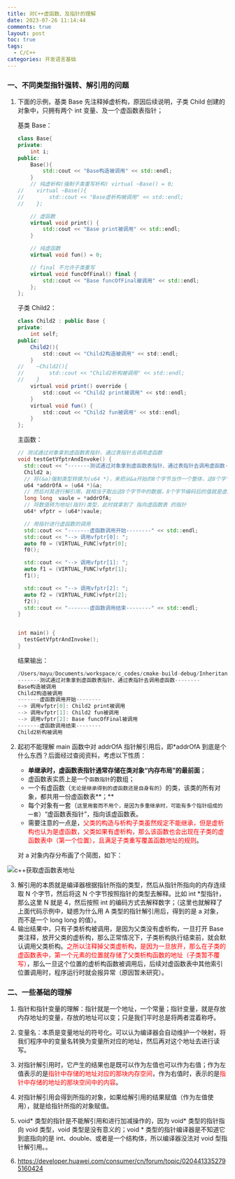 ```yaml
---
title: 对C++虚函数、及指针的理解
date: 2023-07-26 11:14:44
comments: true
layout: post
toc: true
tags:
  - C/C++
categories: 开发语言基础
---
```


### 一、不同类型指针强转、解引用的问题

1. 下面的示例，基类 Base 先注释掉虚析构，原因后续说明，子类 Child 创建的对象中，只拥有两个 int 变量、及一个虚函数表指针；

   基类 Base：

   ```c++
   class Base{
   private:
       int i;
   public:
       Base(){
           std::cout << "Base构造被调用" << std::endl;
       }
       // 纯虚析构(强制子类重写析构) virtual ~Base() = 0;
   //    virtual ~Base(){
   //        std::cout << "Base虚析构被调用" << std::endl;
   //    };

       // 虚函数
       virtual void print() {
           std::cout << "Base print被调用" << std::endl;
       }

       // 纯虚函数
       virtual void fun() = 0;

       // final 不允许子类重写
       virtual void funcOfFinal() final {
           std::cout << "Base funcOfFinal被调用" << std::endl;
       };
   };
   ```

   子类 Child2：

   ```java
   class Child2 : public Base {
   private:
       int self;
   public:
       Child2(){
           std::cout << "Child2构造被调用" << std::endl;
       }
   //    ~Child2(){
   //        std::cout << "Child2析构被调用" << std::endl;
   //    }
       virtual void print() override {
           std::cout << "Child2 print被调用" << std::endl;
       }
       virtual void fun() {
           std::cout << "Child2 fun被调用" << std::endl;
       }
   };
   ```

   主函数：

   ```c++
   // 测试通过对象拿到虚函数表指针、通过表指针去调用虚函数
   void testGetVfptrAndInvoke() {
     std::cout << "-------测试通过对象拿到虚函数表指针、通过表指针去调用虚函数--------" << std::endl;
     Child2 a;
     // 将(&a)强制类型转换为(u64 *)，来把从&a开始的8个字节当作一个整体，这8个字节就是vfptr存储的值
     u64 *addrOfA = (u64 *)&a;
     // 然后对其进行解引用，就相当于取出这8个字节中的数据，8个字节编码后的值就是虚函数表的首地址 (等同u64 *arr = (u64*)*addrOfA;)
     long long  vaule = *addrOfA;
     // 将数值转为地址(指针)类型，此时就拿到了 指向虚函数表 的指针
     u64* vfptr = (u64*)vaule;

     // 用指针进行虚函数的调用
     std::cout << "-------虚函数调用开始--------" << std::endl;
     std::cout << "--> 调用vfptr[0]: ";
     auto f0 = (VIRTUAL_FUNC)vfptr[0];
     f0();

     std::cout << "--> 调用vfptr[1]: ";
     auto f1 = (VIRTUAL_FUNC)vfptr[1];
     f1();

     std::cout << "--> 调用vfptr[2]: ";
     auto f2 = (VIRTUAL_FUNC)vfptr[2];
     f2();
     std::cout << "-------虚函数调用结束--------" << std::endl;
   }


   int main() {
     testGetVfptrAndInvoke();
   }
   ```

   结果输出：

   ```c++
   /Users/mayu/Documents/workspace/c_codes/cmake-build-debug/InheritanceUse
   -------测试通过对象拿到虚函数表指针、通过表指针去调用虚函数--------
   Base构造被调用
   Child2构造被调用
   -------虚函数调用开始--------
   --> 调用vfptr[0]: Child2 print被调用
   --> 调用vfptr[1]: Child2 fun被调用
   --> 调用vfptr[2]: Base funcOfFinal被调用
   -------虚函数调用结束--------
   Child2析构被调用

   ```

2. 起初不能理解 main 函数中对 addrOfA 指针解引用后，即\*addrOfA 到底是个什么东西？后面经过查阅资料，考虑以下性质：

   - **单继承时，虚函数表指针通常存储在类对象“内存布局”的最前面**；
   - 虚函数表实质上是一个`函数指针`的数组；
   - 一个有虚函数（`无论是继承得到的虚函数还是自身有的`）的类，该类的所有对象，都共用一份虚函数表**；**
   - 每个对象有一套（`这里用套而不用个，是因为多重继承时，可能有多个指针组成的一套`）“虚函数表指针”，指向该虚函数表。
   - 需要注意的一点是，<span style="color:red;">父类的构造与析构子类虽然规定不能继承，但是虚析构也认为是虚函数，父类如果有虚析构，那么该函数也会出现在子类的虚函数表中（第一个位置），且满足子类重写覆盖函数地址的规则</span>。

   对 a 对象内存分布画了个简图，如下：

![c++获取虚函数表地址](https://p.ipic.vip/g5y8nr.png)

3. 解引用的本质就是编译器根据指针所指的类型，然后从指针所指向的内存连续取 N 个字节，然后将这 N 个字节按照指针的类型去解释。比如 int \*型指针，那么这里 N 就是 4，然后按照 int 的编码方式去解释数字；（这里也就解释了上面代码示例中，疑惑为什么用 A 类型的指针解引用后，得到的是 a 对象，而不是一个 long long 的值）。
4. 输出结果中，只有子类析构被调用，是因为父类没有虚析构，一旦打开 Base 类注释，放开父类的虚析构，那么正常情况下，子类析构执行结束前，就会默认调用父类析构。<span style="color:red;">之所以注释掉父类虚析构，是因为一旦放开，那么在子类的虚函数表中，第一个元素的位置就存储了父类析构函数的地址（子类暂不覆写）</span>，那么一旦这个位置的虚析构函数被调用后，后续对虚函数表中其他索引位置调用时，程序运行时就会报异常（原因暂未研究）。

### 二、一些基础的理解

1. 指针和指针变量的理解：指针就是一个地址，一个常量；指针变量，就是存放内存地址的变量，存放的地址可以变；只是我们平时总是将两者混着称呼。

2. 变量名：本质是变量地址的符号化。可以认为编译器会自动维护一个映射，将我们程序中的变量名转换为变量所对应的地址，然后再对这个地址去进行读写。

3. 对指针解引用时，它产生的结果也是既可以作为左值也可以作为右值；作为左值表示的是<span style="color:red;">指针中存储的地址对应的那块内存空间</span>，作为右值时，表示的是<span style="color:red;">指针中存储的地址的那块空间中的内容</span>。

4. 对指针解引用会得到所指的对象，如果给解引用的结果赋值（作为左值使用），就是给指针所指的对象赋值。

5. void* 类型的指针是不能解引用和进行加减操作的，因为 void* 类型的指针指向 void 类型，void 类型是没有意义的；void \* 类型的指针编译器是不知道它到底指向的是 int、double、或者是一个结构体，所以编译器没法对 void 型指针解引用。。

6. https://developer.huawei.com/consumer/cn/forum/topic/0204413352795160424
